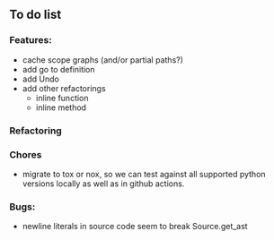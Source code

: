 ## To do list

### Features:

* cache scope graphs (and/or partial paths?)
* add go to definition
* add Undo
* add other refactorings
  * inline function
  * inline method

### Refactoring


### Chores

* migrate to tox or nox, so we can test against all supported python
  versions locally as well as in github actions.

### Bugs:

* newline literals in source code seem to break Source.get_ast
